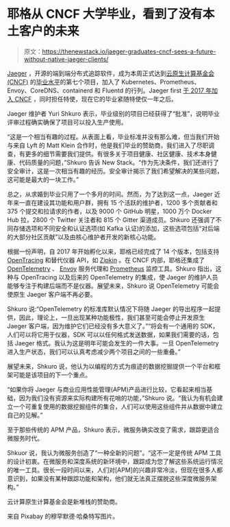 # 耶格从 CNCF 大学毕业，看到了没有本土客户的未来

> 原文：<https://thenewstack.io/jaeger-graduates-cncf-sees-a-future-without-native-jaeger-clients/>

[Jaeger](https://www.jaegertracing.io/) ，开源的端到端分布式追踪软件，成为本周正式达到[云原生计算基金会(CNCF)](https://www.cncf.io/) 的[毕业水平](https://www.cncf.io/projects/)的第七个项目，加入了 Kubernetes、Prometheus、Envoy、CoreDNS、containerd 和 Fluentd 的行列。Jaeger first [于 2017 年加入 CNCF](https://thenewstack.io/cncf-adds-oracle-onboards-envoy-jaeger-projects/) ，同时担任特使，现在它的毕业紧随特使仅一年之后。

Jaeger 维护者 Yuri Shkuro 表示，毕业级别的项目已经获得了“批准”，说明毕业评审过程确实确保了项目可以投入生产使用。

“这是一个相当有趣的过程。从表面上看，毕业标准并没有那么难，但当我们开始与来自 Lyft 的 Matt Klein 合作时，他是我们毕业的赞助商，我们进入了尽职调查，有更多的细节需要我们提供。有很多关于项目健康、社区健康、技术本身健康、代码质量的问题，”Shkuro 告诉 New Stack。“作为先决条件，我们还进行了安全审计，这是一次相当有趣的经历。安全审计揭示了我们希望解决的某些问题，这可能是最大的一块工作。”

总之，从求婚到毕业只用了一个多月的时间。然而，为了达到这一点，Jaeger 近年来一直在建设其功能和用户群，拥有 15 个活跃的维护者，1200 多个贡献者和 375 个提交和拉请求的作者，以及 9000 个 GitHub 明星，1000 万个 Docker Hub 拉，2800 个 Twitter 关注者和 815 个 Gitter 渠道成员。Shkuro 还强调了不同存储选项和不同安全和认证选项(如 Kafka 认证)的添加，这些选项包括“对后端的大部分社区贡献”以及由核心维护者开发的新核心功能。

根据一份声明，自 2017 年开始孵化以来，耶格已经完成了 14 个版本，包括支持 [OpenTracing](https://opentracing.io/) 和替代仪器 API，如 [Zipkin](https://zipkin.io/) 。在 CNCF 内部，耶格还集成了 [OpenTelemetry](https://opentelemetry.io/) 、 [Envoy](https://www.envoyproxy.io/) 服务代理和 [Prometheus](https://prometheus.io/) 监控工具。Shkuro 指出，这种与 OpenTracing 以及后来的 OpenTelemetry 的集成，使 Jaeger 的维护人员能够专注于构建后端而不是仪器。展望未来，Shkuro 说 OpenTelemetry 可能会使原生 Jaeger 客户端不再必要。

Shkuro 说:“OpenTelemetry 的标准库默认情况下将随 Jaeger 的导出程序一起提供，因此，理论上，一旦出现某种功能极性，我们甚至可能会停止开发原生 Jaeger 客户端，因为维护它们已经没有多大意义了。”“将会有一个通用的 SDK，人们可以将它用于仪器，SDK 可以以任何格式发送数据，如果我们需要的话，包括 Jaeger 格式。我认为这是明年可能会发生的一件大事。一旦 OpenTelemetry 进入生产状态，我们可以认真考虑减少两个项目之间的一些重叠。”

展望未来，Shkuro 说，他认为以编程的方式为痕迹的数据挖掘提供一个平台和框架可能是该项目的下一个重点。

“如果你将 Jaeger 与商业应用性能管理(APM)产品进行比较，它看起来相当基础，因为我们没有资源来实际构建所有花哨的功能，”Shkuro 说。“我认为有机会建立一个可重复使用的数据挖掘组件的集合，人们可以使用这些组件并从数据中建立自己的见解。”

至于那些传统的 APM 产品，Shkuro 表示，微服务确实改变了需求，跟踪更适合微服务时代。

Shkuor 说，我认为微服务创造了“一种全新的问题”。“这不一定是传统 APM 工具的设计初衷。在微服务和深度系统的新环境中，跟踪成为您了解这些系统运行情况的唯一工具。很长一段时间以来，人们对[APM]的兴趣非常冷淡，但现在很多人都意识到，如果没有某种跟踪功能和架构，他们就无法真正摆脱这些深度微服务架构。”

云计算原生计算基金会是新堆栈的赞助商。

来自 Pixabay 的穆罕默德·哈桑特写图片。

<svg xmlns:xlink="http://www.w3.org/1999/xlink" viewBox="0 0 68 31" version="1.1"><title>Group</title> <desc>Created with Sketch.</desc></svg>